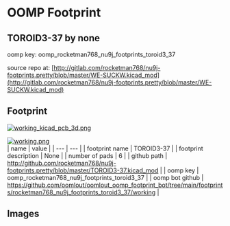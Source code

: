 # OOMP Footprint  
## TOROID3-37  by none  
  
oomp key: oomp_rocketman768_nu9j_footprints_toroid3_37  
  
source repo at: [http://gitlab.com/rocketman768/nu9j-footprints.pretty/blob/master/WE-SUCKW.kicad_mod](http://gitlab.com/rocketman768/nu9j-footprints.pretty/blob/master/WE-SUCKW.kicad_mod)  
## Footprint  
  
[![working_kicad_pcb_3d.png](working_kicad_pcb_3d_600.png)](working_kicad_pcb_3d.png)  
  
[![working.png](working_600.png)](working.png)  
| name | value | 
| --- | --- | 
| footprint name | TOROID3-37 | 
| footprint description | None | 
| number of pads | 6 | 
| github path | http://github.com/rocketman768/nu9j-footprints.pretty/blob/master/TOROID3-37.kicad_mod | 
| oomp key | oomp_rocketman768_nu9j_footprints_toroid3_37 | 
| oomp bot github | https://github.com/oomlout/oomlout_oomp_footprint_bot/tree/main/footprints/rocketman768_nu9j_footprints_toroid3_37/working | 
## Images  
